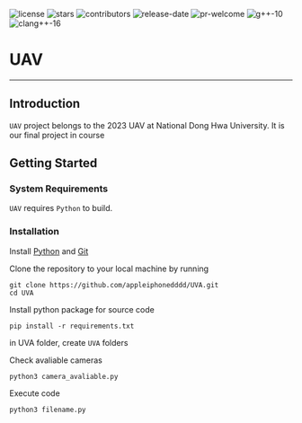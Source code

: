 ![license](https://img.shields.io/github/license/DVLab-NTU/qsyn?style=plastic)
![stars](https://img.shields.io/github/stars/DVLab-NTU/qsyn?style=plastic)
![contributors](https://img.shields.io/github/contributors/DVLab-NTU/qsyn?style=plastic)
![release-date](https://img.shields.io/github/release-date-pre/DVLab-NTU/qsyn?style=plastic)
![pr-welcome](https://img.shields.io/badge/PRs-welcome-green?style=plastic)
![g++-10](https://img.shields.io/badge/g++-≥10-blue?style=plastic)
![clang++-16](https://img.shields.io/badge/clang++-≥16-blueviolet?style=plastic)

# UAV

---

## Introduction
`UAV` project belongs to the 2023 UAV at National Dong Hwa University. It is our final project in course

## Getting Started

### System Requirements

`UAV` requires `Python` to build.

### Installation

Install [Python](https://www.python.org/downloads/release/python-3100/) and [Git](https://git-scm.com/downloads)

Clone the repository to your local machine by running

```shell!
git clone https://github.com/appleiphonedddd/UVA.git
cd UVA
```
Install python package for source code

```shell!
pip install -r requirements.txt
```
in UVA folder, create `UVA` folders

Check avaliable cameras
```shell!
python3 camera_avaliable.py
```
Execute code

```shell!
python3 filename.py
```
